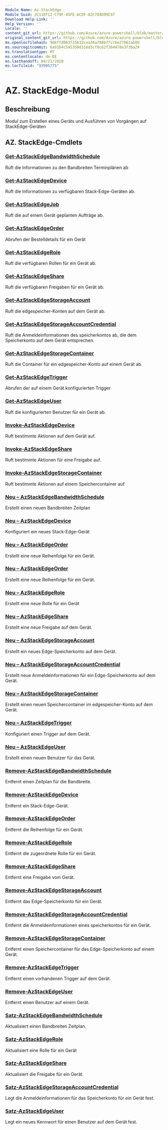 ```yaml
---
Module Name: Az.StackEdge
Module Guid: 3C11EF12-C79F-45FE-ACDF-A2C784D99C97
Download Help Link: ''
Help Version: ''
Locale: ''
content_git_url: https://github.com/Azure/azure-powershell/blob/master/src/StackEdge/StackEdge/help/Az.StackEdge.md
original_content_git_url: https://github.com/Azure/azure-powershell/blob/master/src/StackEdge/StackEdge/help/Az.StackEdge.md
ms.openlocfilehash: 9d6ffd063f25b32cea36a708bffcc6e27061ab89
ms.sourcegitcommit: 6a91b4c545350d316d3cf8c62f384478e3f3ba24
ms.translationtype: MT
ms.contentlocale: de-DE
ms.lasthandoff: 04/21/2020
ms.locfileid: "93995775"
---
```

# AZ. StackEdge-Modul
## Beschreibung
Modul zum Erstellen eines Geräts und Ausführen von Vorgängen auf StackEdge-Geräten

## AZ. StackEdge-Cmdlets
### [Get-AzStackEdgeBandwidthSchedule](Get-AzStackEdgeBandwidthSchedule.md)
Ruft die Informationen zu den Bandbreiten Terminplänen ab

### [Get-AzStackEdgeDevice](Get-AzStackEdgeDevice.md)
Ruft die Informationen zu verfügbaren Stack-Edge-Geräten ab.

### [Get-AzStackEdgeJob](Get-AzStackEdgeJob.md)
Ruft die auf einem Gerät geplanten Aufträge ab.

### [Get-AzStackEdgeOrder](Get-AzStackEdgeOrder.md)
Abrufen der Bestelldetails für ein Gerät

### [Get-AzStackEdgeRole](Get-AzStackEdgeRole.md)
Ruft die verfügbaren Rollen für ein Gerät ab.

### [Get-AzStackEdgeShare](Get-AzStackEdgeShare.md)
Ruft die verfügbaren Freigaben für ein Gerät ab.

### [Get-AzStackEdgeStorageAccount](Get-AzStackEdgeStorageAccount.md)
Ruft die edgespeicher-Konten auf dem Gerät ab.

### [Get-AzStackEdgeStorageAccountCredential](Get-AzStackEdgeStorageAccountCredential.md)
Ruft die Anmeldeinformationen des speicherkontos ab, die dem Speicherkonto auf dem Gerät entsprechen.

### [Get-AzStackEdgeStorageContainer](Get-AzStackEdgeStorageContainer.md)
Ruft die Container für ein edgespeicher-Konto auf einem Gerät ab.

### [Get-AzStackEdgeTrigger](Get-AzStackEdgeTrigger.md)
Abrufen der auf einem Gerät konfigurierten Trigger
 

### [Get-AzStackEdgeUser](Get-AzStackEdgeUser.md)
Ruft die konfigurierten Benutzer für ein Gerät ab.

### [Invoke-AzStackEdgeDevice](Invoke-AzStackEdgeDevice.md)
Ruft bestimmte Aktionen auf dem Gerät auf.

### [Invoke-AzStackEdgeShare](Invoke-AzStackEdgeShare.md)
Ruft bestimmte Aktionen für eine Freigabe auf.

### [Invoke-AzStackEdgeStorageContainer](Invoke-AzStackEdgeStorageContainer.md)
Ruft bestimmte Aktionen auf einem Speichercontainer auf

### [Neu – AzStackEdgeBandwidthSchedule](New-AzStackEdgeBandwidthSchedule.md)
Erstellt einen neuen Bandbreiten Zeitplan

### [Neu – AzStackEdgeDevice](New-AzStackEdgeDevice.md)
Konfiguriert ein neues Stack-Edge-Gerät

### [Neu – AzStackEdgeOrder](New-AzStackEdgeOrder.md)
Erstellt eine neue Reihenfolge für ein Gerät.

### [Neu – AzStackEdgeOrder](New-AzStackEdgeOrder.md)
Erstellt eine neue Reihenfolge für ein Gerät.

### [Neu – AzStackEdgeRole](New-AzStackEdgeRole.md)
Erstellt eine neue Rolle für ein Gerät

### [Neu – AzStackEdgeShare](New-AzStackEdgeShare.md)
Erstellt eine neue Freigabe auf dem Gerät.

### [Neu – AzStackEdgeStorageAccount](New-AzStackEdgeStorageAccount.md)
Erstellt ein neues Edge-Speicherkonto auf dem Gerät.

### [Neu – AzStackEdgeStorageAccountCredential](New-AzStackEdgeStorageAccountCredential.md)
Erstellt neue Anmeldeinformationen für ein Edge-Speicherkonto auf dem Gerät.

### [Neu – AzStackEdgeStorageContainer](New-AzStackEdgeStorageContainer.md)
Erstellt einen neuen Speichercontainer im edgespeicher-Konto auf dem Gerät.

### [Neu – AzStackEdgeTrigger](New-AzStackEdgeTrigger.md)
Konfiguriert einen Trigger auf dem Gerät.

### [Neu – AzStackEdgeUser](New-AzStackEdgeUser.md)
Erstellt einen neuen Benutzer für das Gerät.

### [Remove-AzStackEdgeBandwidthSchedule](Remove-AzStackEdgeBandwidthSchedule.md)
Entfernt einen Zeitplan für die Bandbreite.

### [Remove-AzStackEdgeDevice](Remove-AzStackEdgeDevice.md)
Entfernt ein Stack-Edge-Gerät.

### [Remove-AzStackEdgeOrder](Remove-AzStackEdgeOrder.md)
Entfernt die Reihenfolge für ein Gerät.

### [Remove-AzStackEdgeRole](Remove-AzStackEdgeRole.md)
Entfernt die zugeordnete Rolle für ein Gerät.

### [Remove-AzStackEdgeShare](Remove-AzStackEdgeShare.md)
Entfernt eine Freigabe vom Gerät.

### [Remove-AzStackEdgeStorageAccount](Remove-AzStackEdgeStorageAccount.md)
Entfernt das Edge-Speicherkonto für ein Gerät.

### [Remove-AzStackEdgeStorageAccountCredential](Remove-AzStackEdgeStorageAccountCredential.md)
Entfernt die Anmeldeinformationen eines speicherkontos für ein Gerät.

### [Remove-AzStackEdgeStorageContainer](Remove-AzStackEdgeStorageContainer.md)
Entfernt einen Speichercontainer für das Edge-Speicherkonto auf einem Gerät.

### [Remove-AzStackEdgeTrigger](Remove-AzStackEdgeTrigger.md)
Entfernt einen vorhandenen Trigger auf dem Gerät.

### [Remove-AzStackEdgeUser](Remove-AzStackEdgeUser.md)
Entfernt einen Benutzer auf einem Gerät.

### [Satz-AzStackEdgeBandwidthSchedule](Set-AzStackEdgeBandwidthSchedule.md)
Aktualisiert einen Bandbreiten Zeitplan.

### [Satz-AzStackEdgeRole](Set-AzStackEdgeRole.md)
Aktualisiert eine Rolle für ein Gerät

### [Satz-AzStackEdgeShare](Set-AzStackEdgeShare.md)
Aktualisiert die Freigabe für ein Gerät.

### [Satz-AzStackEdgeStorageAccountCredential](Set-AzStackEdgeStorageAccountCredential.md)
Legt die Anmeldeinformationen für das Speicherkonto für ein Gerät fest.

### [Satz-AzStackEdgeUser](Set-AzStackEdgeUser.md)
Legt ein neues Kennwort für einen Benutzer auf dem Gerät fest.

